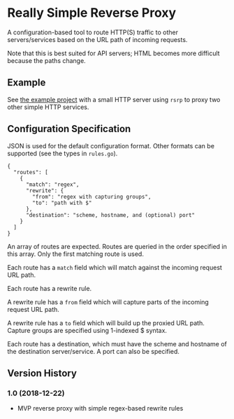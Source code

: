 # Really Simple Reverse Proxy

A configuration-based tool to route HTTP(S) traffic to other servers/services based on the URL path of incoming requests.

Note that this is best suited for API servers; HTML becomes more difficult because the paths change.

## Example

See [the example project](tree/master/example) with a small HTTP server using `rsrp` to proxy two other simple HTTP services.

## Configuration Specification

JSON is used for the default configuration format. Other formats can be supported (see the types in `rules.go`).

```
{
  "routes": [
    {
      "match": "regex",
      "rewrite": {
        "from": "regex with capturing groups",
        "to": "path with $"
      },
      "destination": "scheme, hostname, and (optional) port"
    }
  ]
}
```

An array of routes are expected. Routes are queried in the order specified in this array. Only the first matching route is used.

Each route has a `match` field which will match against the incoming request URL path.

Each route has a rewrite rule.

A rewrite rule has a `from` field which will capture parts of the incoming request URL path.

A rewrite rule has a `to` field which will build up the proxied URL path. Capture groups are specified using 1-indexed $ syntax.

Each route has a destination, which must have the scheme and hostname of the destination server/service. A port can also be specified.

## Version History

### 1.0 (2018-12-22)

- MVP reverse proxy with simple regex-based rewrite rules
